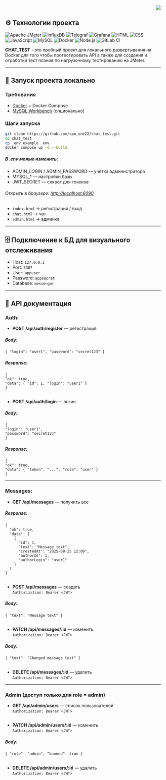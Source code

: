 <p align="right">
  <a href="./README.en.md">
    <img src="https://img.shields.io/badge/🇬🇧-English%20version-blue?style=for-the-badge">
  </a>
</p>

## ⚙️ Технологии проекта

![Apache JMeter](https://img.shields.io/badge/Apache-JMeter-red?logo=apache&style=for-the-badge)
![InfluxDB](https://img.shields.io/badge/InfluxDB-1.8-blue?style=for-the-badge&logo=influxdb)
![Telegraf](https://img.shields.io/badge/Telegraf-Agent-gray?style=for-the-badge&logo=influxdb)
![Grafana](https://img.shields.io/badge/Grafana-Dashboards-orange?style=for-the-badge&logo=grafana)
![HTML](https://img.shields.io/badge/HTML-5-orange?logo=html5&style=for-the-badge)
![CSS](https://img.shields.io/badge/CSS-3-blue?logo=css3&style=for-the-badge)
![JavaScript](https://img.shields.io/badge/JavaScript-ES6-yellow?logo=javascript&style=for-the-badge)
![MySQL](https://img.shields.io/badge/MySQL-8-orange?style=for-the-badge&logo=mysql)
![Docker](https://img.shields.io/badge/Docker-Compose-blue?style=for-the-badge&logo=docker)
![Node.js](https://img.shields.io/badge/Node.js-20-green?style=for-the-badge&logo=node.js)
![GitLab CI](https://gitlab.com/spn-one22/test_chat/badges/main/pipeline.svg?token=XXXX)










<b>CHAT_TEST</b> - это пробный проект для локального развертывания на Docker для того чтобы протестировать API а также для создания и отработки тест планов по нагрузочному тестированию на JMeter.

_____________________________

## 🚀 Запуск проекта локально

### Требования
- [Docker](https://www.docker.com/) + Docker Compose
- [MySQL Workbench](https://dev.mysql.com/downloads/workbench/) (опционально) 

### Шаги запуска
```bash
git clone https://github.com/spn_one22/chat_test.git
cd chat_test
cp .env.example .env
docker compose up -d --build
```
##### В .env можно изменить:

- ADMIN_LOGIN / ADMIN_PASSWORD — учётка администратора
- MYSQL_* — настройки базы
- JWT_SECRET — секрет для токенов


###### Открыть в браузере: [http://localhost:8090](http://localhost:8090)

- `index.html` → регистрация / вход  
- `chat.html` → чат  
- `admin.html` → админка  

---

## 🗄 Подключение к БД для визуального отслеживания
- Host: `127.0.0.1`  
- Port: `3307`  
- User: `appuser`  
- Password: `appsecret`  
- Database: `messenger`  

---

## 📖 API документация

### Auth:

- **POST /api/auth/register** — регистрация  
##### <i>Body:</i>
```
{ "login": "user1", "password": "secret123" }
```
##### <i>Response:</i>
```
{
"ok": true,
"data": { "id": 1, "login": "user1" } 
}
```
##
- **POST /api/auth/login** — логин  
##### <i>Body:</i>
```
{ 
"login": "user1",
"password": "secret123" 
}
```
##### <i>Response:</i>
```
{ 
"ok": true, 
"data": { "token": "...", "role": "user" } 
}
```
---

### Messages:
- **GET /api/messages** — получить все  
##### <i>Response:</i>
```
{
  "ok": true,
  "data": [
    {
      "id": 1,
      "text": "Message text",
      "createdAt": "2025-08-25 12:00",
      "authorId": 1,
      "authorLogin": "user1"
    }
  ]
}
```
##
- **POST /api/messages** — создать  
`Authorization: Bearer <JWT>`
##### <i>Body:</i>
```
{ "text": "Message text" }
```
##
- **PATCH /api/messages/:id** — изменить  
`Authorization: Bearer <JWT>`
##### <i>Body:</i>
```
{ "text": "Changed message text" }
```
##
- **DELETE /api/messages/:id** — удалить  
`Authorization: Bearer <JWT>`
---

### Admin (доступ только для role = admin)
- **GET /api/admin/users** — список пользователей  
`Authorization: Bearer <JWT>`
##
- **PATCH /api/admin/users/:id** — изменить  
`Authorization: Bearer <JWT>`
##### <i>Body:</i>
```
{ "role": "admin", "banned": true }
```
##
- **DELETE /api/admin/users/:id** — удалить  
`Authorization: Bearer <JWT>`

